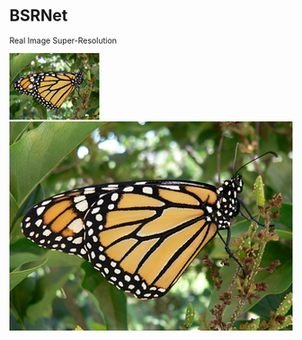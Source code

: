 # BSRNet
Real Image Super-Resolution


<img src="testsets/realLR/butterfly2.png" width="160px"/> <img src="testsets/realLR_x4_bsrnet/butterfly2_x4_bsrnet.png" width="640px"/>
